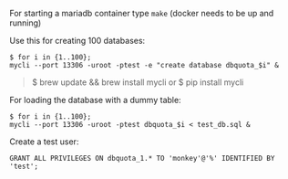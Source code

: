 For starting a mariadb container type `make` (docker needs to be up and running)

Use this for creating 100 databases:

    $ for i in {1..100};
    mycli --port 13306 -uroot -ptest -e "create database dbquota_$i" &

> $ brew update && brew install mycli or  $ pip install mycli

For loading the database with a dummy table:

    $ for i in {1..100};
    mycli --port 13306 -uroot -ptest dbquota_$i < test_db.sql &

Create a test user:

    GRANT ALL PRIVILEGES ON dbquota_1.* TO 'monkey'@'%' IDENTIFIED BY 'test';
